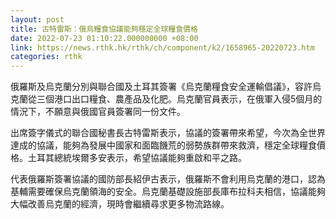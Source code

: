 ```yaml
---
layout: post
title: 古特雷斯：俄烏糧食協議能夠穩定全球糧食價格
date: 2022-07-23 01:10:22.000000000 +08:00
link: https://news.rthk.hk/rthk/ch/component/k2/1658965-20220723.htm
categories: rthk
---
```


俄羅斯及烏克蘭分別與聯合國及土耳其簽署《烏克蘭糧食安全運輸倡議》，容許烏克蘭從三個港口出口糧食、農產品及化肥。烏克蘭官員表示，在俄軍入侵5個月的情況下，不願意與俄國官員簽署同一份文件。

出席簽字儀式的聯合國秘書長古特雷斯表示，協議的簽署帶來希望，今次為全世界達成的協議，能夠為發展中國家和面臨饑荒的弱勢族群帶來救濟，穩定全球糧食價格。土耳其總統埃爾多安表示，希望協議能夠重啟和平之路。

代表俄羅斯簽署協議的國防部長紹伊古表示，俄羅斯不會利用烏克蘭的港口，認為基輔需要確保烏克蘭領海的安全。烏克蘭基礎設施部長庫布拉科夫相信，協議能夠大幅改善烏克蘭的經濟，現時會繼續尋求更多物流路線。
